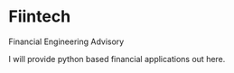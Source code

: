 # Fiintech
Financial Engineering Advisory

I will provide python based financial applications out here.
